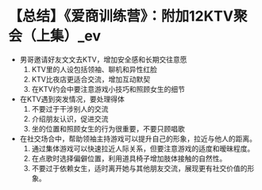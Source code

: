 # 【总结】《爱商训练营》：附加12KTV聚会（上集）_ev

-   男哥邀请好友文文去KTV，增加安全感和长期交往意愿
    1.  KTV里的人设包括领袖、聊机和异性红脸
    2.  KTV比夜店更适合交流，增加互动默契
    3.  在KTV约会中要注意游戏小技巧和照顾女生的细节
-   在KTV遇到突发情况，要处理得体
    1.  不要过于干涉别人的交流
    2.  介绍朋友认识，促进交流
    3.  坐的位置和照顾女生的行为很重要，不要只顾唱歌
-   在社交场合中，帮助领袖主持游戏可以提升自己的形象，拉近与他人的距离。
    1.  通过集体游戏可以快速拉近人际关系，但要注意游戏的适度和暧昧程度。
    2.  在点歌时选择偏僻位置，利用道具椅子增加肢体接触的自然性。
    3.  不要过于依赖女生，适时离开她与其他朋友交流，展现更有社交价值的形象。